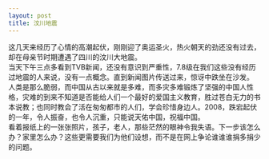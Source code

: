 ```yaml
---
layout: post
title: 汶川地震
---
```


<p>这几天来经历了心情的高潮起伏，刚刚迎了奥运圣火，热火朝天的劲还没有过去，却在母亲节时期遭遇了四川的汶川大地震。<br />
当天下午三点多看到TVB新闻，还没有意识到严重性，7.8级在我们这些没有经历过地震的人来说，没有一点概念。直到新闻图片传送过来，惊讶中跌坐在沙发。<br />
人类是那么脆弱，而中国从古以来就是多难，而多灾多难锻炼了坚强的中国人性格，灾难的到来不知道是否能给人们一个最好的爱国主义教育，胜过苍白无力的书本说教；也同时教会了活在匆匆都市的人们，学会珍惜身边人。2008，跌宕起伏的一年，令人振奋，也令人沉重，只能说天佑中国，祝福中国。<br />
看着报纸上的一张张照片，孩子，老人，那些茫然的眼神令我失语。下一步该怎么办？家里怎么办？这些更需要我们为他们设想，而不是在网上争论谁谁谁捐多捐少的问题。</p>
